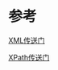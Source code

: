 # 参考

[XML传送门](https://www.w3school.com.cn/xml/index.asp)

[XPath传送门](https://www.w3school.com.cn/xpath/index.asp)
